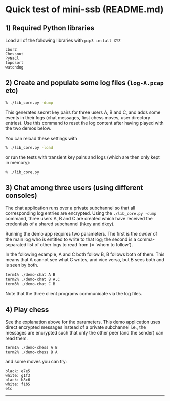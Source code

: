 # Quick test of mini-ssb (README.md)

## 1) Required Python libraries

Load all of the following libraries with ```pip3 install XYZ```

```text
cbor2
Chessnut
PyNaCl
toposort
watchdog
```

## 2) Create and populate some log files (`log-A.pcap` etc)

```bash
% ./lib_core.py -dump
```
This generates secret key pairs for three users A, B and C, and adds
some events in their logs (chat messages, first chess moves, user
directory entries). Use this command to reset the log content after
having played with the two demos below.

You can reload these settings with
```bash
% ./lib_core.py -load
```

or run the tests with transient key pairs and logs (which are
then only kept in memory):
```bash
% ./lib_core.py
```


## 3) Chat among three users (using different consoles)

The chat application runs over a private subchannel so that all
corresponding log entries are encrypted. Using the `./lib_core.py
-dump` command, three users A, B and C are created which have received
the credentials of a shared subchannel (hkey and dkey).

Running the demo app requires two parameters. The first is the
_owner_ of the main log who is entitled to write to that log; the
second is a comma-separated list of other logs to read from (= 'whom
to follow').

In the following example, A and C both follow B, B follows both of
them. This means that A cannot see what C writes, and vice versa, but
B sees both and is seen by both.

```bash
term1% ./demo-chat A B
term2% ./demo-chat B A,C
term3% ./demo-chat C B
```

Note that the three client programs communicate via the log files.


## 4) Play chess

See the explanation above for the parameters. This demo application
uses direct encrypted messages instead of a private subchannel i.e.,
the messages are encrypted such that only the other peer (and the
sender) can read them.

```bash
term1% ./demo-chess A B
term2% ./demo-chess B A
```

and some moves you can try:
```text
black: e7e5
white: g1f3
black: b8c6
white: f1b5
etc
```

---
